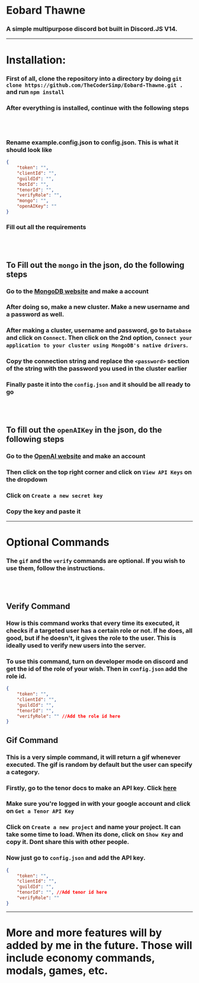 # Eobard Thawne

### A simple multipurpose discord bot built in Discord.JS V14.




---
# Installation:
### First of all, clone the repository into a directory by doing `git clone https://github.com/TheCoderSimp/Eobard-Thawne.git .` and run `npm install`
### After everything is installed, continue with the following steps
<br> </br>
### Rename example.config.json to config.json. This is what it should look like
```json
{
    "token": "",
    "clientId": "",
    "guildId": "",
    "botId": "",
    "tenorId": "",    
    "verifyRole": "", 
    "mongo": "",
    "openAIKey": ""
}
```
### Fill out all the requirements
<br> </br>
## To Fill out the `mongo` in the json, do the following steps

### Go to the [MongoDB website](https://www.mongodb.com/) and make a account
### After doing so, make a new cluster. Make a new username and a password as well.
### After making a cluster, username and password, go to `Database` and click on `Connect`. Then click on the 2nd option, `Connect your application to your cluster using MongoDB's native drivers`.
### Copy the connection string and replace the `<password>` section of the string with the password you used in the cluster earlier
### Finally paste it into the `config.json` and it should be all ready to go
<br> </br>
## To fill out the `openAIKey` in the json, do the following steps

### Go to the [OpenAI website](https://beta.openai.com/) and make an account
### Then click on the top right corner and click on `View API Keys` on the dropdown
### Click on `Create a new secret key`
### Copy the key and paste it 
---

# Optional Commands

### The `gif` and the `verify` commands are optional. If you wish to use them, follow the instructions.

<br> </br>

## Verify Command
### How is this command works that every time its executed, it checks if a targeted user has a certain role or not. If he does, all good, but if he doesn't, it gives the role to the user. This is ideally used to verify new users into the server.
### To use this command, turn on developer mode on discord and get the id of the role of your wish. Then in `config.json` add the role id.

```json
{
    "token": "",
    "clientId": "",
    "guildId": "",
    "tenorId": "",
    "verifyRole": "" //Add the role id here
}
```

## Gif Command
### This is a very simple command, it will return a gif whenever executed. The gif is random by default but the user can specify a category.
### Firstly, go to the tenor docs to make an API key. Click [here](https://developers.google.com/tenor/guides/quickstart#setup)
### Make sure you're logged in with your google account and click on `Get a Tenor API Key`
### Click on `Create a new project` and name your project. It can take some time to load. When its done, click on `Show Key` and copy it. Dont share this with other people.
### Now just go to `config.json` and add the API key.
```json
{
    "token": "",
    "clientId": "",
    "guildId": "",
    "tenorId": "", //Add tenor id here
    "verifyRole": "" 
}
```

---

# More and more features will by added by me in the future. Those will include economy commands, modals, games, etc.